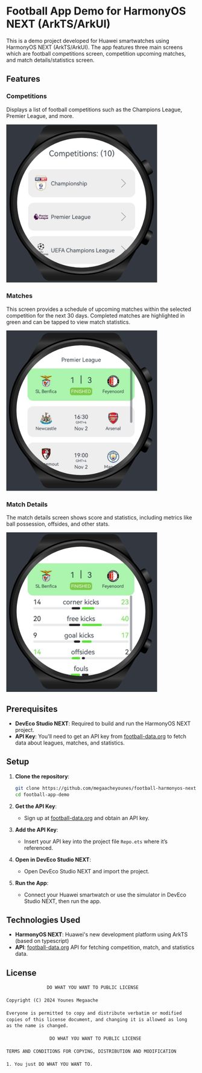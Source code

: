 # Football App Demo for HarmonyOS NEXT (ArkTS/ArkUI)

This is a demo project developed for Huawei smartwatches using HarmonyOS NEXT (ArkTS/ArkUI). The app features three main screens which are football competitions screen, competition upcoming matches, and match details/statistics screen.

## Features

### Competitions

Displays a list of football competitions such as the Champions League, Premier League, and more.

<img width="400" src=".screenshots/index.png"/>

### Matches

This screen provides a schedule of upcoming matches within the selected competition for the next 30 days. Completed matches are highlighted in green and can be tapped to view match statistics.

<img width="400" src=".screenshots/matches.png"/>

### Match Details

The match details screen shows score and statistics, including metrics like ball possession, offsides, and other stats.

<img width="400" src=".screenshots/match_details.png"/>

## Prerequisites

- **DevEco Studio NEXT**: Required to build and run the HarmonyOS NEXT project.
- **API Key**: You'll need to get an API key from [football-data.org](https://www.football-data.org/) to fetch data about leagues, matches, and statistics.

## Setup

1. **Clone the repository**:

   ```bash
   git clone https://github.com/megaacheyounes/football-harmonyos-next-wearable.git
   cd football-app-demo
   ```

2. **Get the API Key**:

   - Sign up at [football-data.org](https://www.football-data.org/) and obtain an API key.

3. **Add the API Key**:

   - Insert your API key into the project file `Repo.ets` where it’s referenced.

4. **Open in DevEco Studio NEXT**:

   - Open DevEco Studio NEXT and import the project.

5. **Run the App**:
   - Connect your Huawei smartwatch or use the simulator in DevEco Studio NEXT, then run the app.

 
## Technologies Used

- **HarmonyOS NEXT**: Huawei's new development platform using ArkTS (based on typescript)
- **API**: [football-data.org](https://www.football-data.org/) API for fetching competition, match, and statistics data.

## License

```txt
               DO WHAT YOU WANT TO PUBLIC LICENSE

Copyright (C) 2024 Younes Megaache

Everyone is permitted to copy and distribute verbatim or modified
copies of this license document, and changing it is allowed as long
as the name is changed.

                DO WHAT YOU WANT TO PUBLIC LICENSE

TERMS AND CONDITIONS FOR COPYING, DISTRIBUTION AND MODIFICATION

1. You just DO WHAT YOU WANT TO.
```
